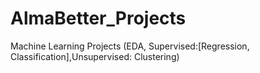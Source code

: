 # AlmaBetter_Projects
Machine Learning Projects (EDA, Supervised:[Regression, Classification],Unsupervised: Clustering)
